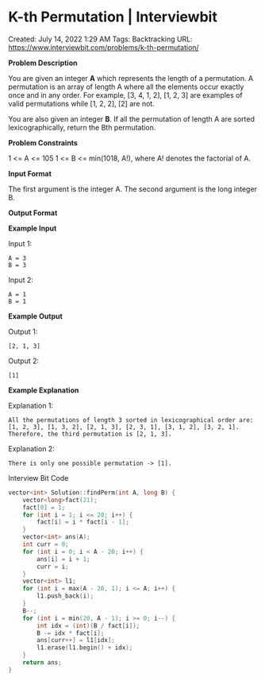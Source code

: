 # K-th Permutation | Interviewbit

Created: July 14, 2022 1:29 AM
Tags: Backtracking
URL: https://www.interviewbit.com/problems/k-th-permutation/

**Problem Description**

You are given an integer **A** which represents the length of a permutation.
 A permutation is an array of length A where all the elements occur exactly once and in any order.
 For example, [3, 4, 1, 2], [1, 2, 3] are examples of valid permutations while [1, 2, 2], [2] are not.

You are also given an integer **B**.
 If all the permutation of length A are sorted lexicographically, return the Bth permutation.

**Problem Constraints**

1 <= A <= 105
 1 <= B <= min(1018, A!), where A! denotes the factorial of A.

**Input Format**

The first argument is the integer A.
 The second argument is the long integer B.

**Output Format**

**Example Input**

Input 1:

```
A = 3
B = 3

```

Input 2:

```
A = 1
B = 1

```

**Example Output**

Output 1:

```
[2, 1, 3]

```

Output 2:

```
[1]

```

**Example Explanation**

Explanation 1:

```
All the permutations of length 3 sorted in lexicographical order are:
[1, 2, 3], [1, 3, 2], [2, 1, 3], [2, 3, 1], [3, 1, 2], [3, 2, 1].
Therefore, the third permutation is [2, 1, 3].

```

Explanation 2:

```
There is only one possible permutation -> [1].

```

Interview Bit Code

```cpp
vector<int> Solution::findPerm(int A, long B) {
    vector<long>fact(21);
    fact[0] = 1;
    for (int i = 1; i <= 20; i++) {
        fact[i] = i * fact[i - 1];
    }
    vector<int> ans(A);
    int curr = 0;
    for (int i = 0; i < A - 20; i++) {
        ans[i] = i + 1;
        curr = i;
    }
    vector<int> l1;
    for (int i = max(A - 20, 1); i <= A; i++) {
        l1.push_back(i);
    }
    B--;
    for (int i = min(20, A - 1); i >= 0; i--) {
        int idx = (int)(B / fact[i]);
        B -= idx * fact[i];
        ans[curr++] = l1[idx];
        l1.erase(l1.begin() + idx);
    }
    return ans;
}
```
